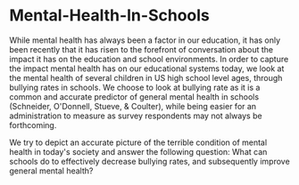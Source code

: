 # Mental-Health-In-Schools


  While mental health has always been a factor in our education, it has only been recently that it has risen to the forefront of conversation about the impact it has on the education and school environments. In order to capture the impact mental health has on our educational systems today, we look at the mental health of several children in US high school level ages, through bullying rates in schools. We choose to look at bullying rate as it is a common and accurate predictor of general mental health in schools (Schneider, O'Donnell, Stueve, & Coulter), while being easier for an administration to measure as survey respondents may not always be forthcoming.

  We try to depict an accurate picture of the terrible condition of mental health in today's society and answer the following question: What can schools do to effectively decrease bullying rates, and subsequently improve general mental health?
